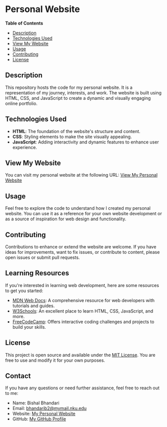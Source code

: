 # Personal Website

**Table of Contents**
- [Description](#description)
- [Technologies Used](#technologies-used)
- [View My Website](#view-my-website)
- [Usage](#usage)
- [Contributing](#contributing)
- [License](#license)

## Description

This repository hosts the code for my personal website. It is a representation of my journey, interests, and work. The website is built using HTML, CSS, and JavaScript to create a dynamic and visually engaging online portfolio.

## Technologies Used

- **HTML**: The foundation of the website's structure and content.
- **CSS**: Styling elements to make the site visually appealing.
- **JavaScript**: Adding interactivity and dynamic features to enhance user experience.

## View My Website

You can visit my personal website at the following URL: [View My Personal Website](https://studenthome.nku.edu/~bhandarib2)

## Usage

Feel free to explore the code to understand how I created my personal website. You can use it as a reference for your own website development or as a source of inspiration for web design and functionality.

## Contributing

Contributions to enhance or extend the website are welcome. If you have ideas for improvements, want to fix issues, or contribute to content, please open issues or submit pull requests.

## Learning Resources

If you're interested in learning web development, here are some resources to get you started:

- [MDN Web Docs](https://developer.mozilla.org/): A comprehensive resource for web developers with tutorials and guides.
- [W3Schools](https://www.w3schools.com/): An excellent place to learn HTML, CSS, JavaScript, and more.
- [FreeCodeCamp](https://www.freecodecamp.org/): Offers interactive coding challenges and projects to build your skills.

## License

This project is open source and available under the [MIT License](LICENSE). You are free to use and modify it for your own purposes.

## Contact

If you have any questions or need further assistance, feel free to reach out to me:

- Name: Bishal Bhandari
- Email: bhandarib2@mymail.nku.edu
- Website: [My Personal Website](https://studenthome.nku.edu/~bhandarib2)
- GitHub: [My GitHub Profile](https://github.com/BsalBhandari)
